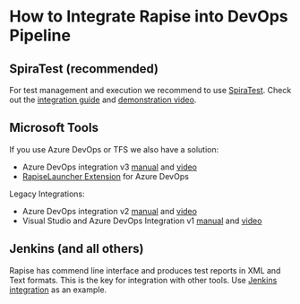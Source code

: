 # How to Integrate Rapise into DevOps Pipeline

## SpiraTest (recommended)

For test management and execution we recommend to use [SpiraTest](https://www.inflectra.com/SpiraTest/). Check out the [integration guide](/Guide/spiratest_integration/) and [demonstration video](https://youtu.be/5ybrBQOzez8).

## Microsoft Tools

If you use Azure DevOps or TFS we also have a solution:

- Azure DevOps integration v3 [manual](/Guide/vstest/) and [video](https://youtu.be/BIgOIxkZ5Hk?t=507)
- [RapiseLauncher Extension](/Guide/vstest_rl/) for Azure DevOps

Legacy Integrations:

- Azure DevOps integration v2 [manual](/Guide/ado_integration/) and [video](https://youtu.be/H7nOorRs00A)
- Visual Studio and Azure DevOps Integration v1 [manual](/Guide/visual_studio/) and [video](https://youtu.be/iPVplfqKj50)

## Jenkins (and all others)

Rapise has commend line interface and produces test reports in XML and Text formats. This is the key for integration with other tools. Use [Jenkins integration](https://www.inflectra.com/Support/KnowledgeBase/KB300.aspx) as an example.
